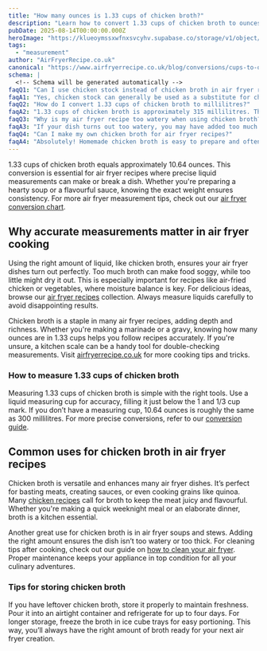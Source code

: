 ```yaml
---
title: "How many ounces is 1.33 cups of chicken broth?"
description: "Learn how to convert 1.33 cups of chicken broth to ounces easily. Perfect for air fryer recipes and precise cooking measurements."
pubDate: 2025-08-14T00:00:00.000Z
heroImage: "https://klueoymssxwfnxsvcyhv.supabase.co/storage/v1/object/public/Shmucket/how-many-ounces-is-1-33-cups-of-chicken-broth.webp"
tags:
  - "measurement"
author: "AirFryerRecipe.co.uk"
canonical: "https://www.airfryerrecipe.co.uk/blog/conversions/cups-to-ounces/how-many-ounces-is-1-33-cups-of-chicken-broth"
schema: |
  <!-- Schema will be generated automatically -->
faqQ1: "Can I use chicken stock instead of chicken broth in air fryer recipes?"
faqA1: "Yes, chicken stock can generally be used as a substitute for chicken broth in air fryer recipes. Both add flavour and moisture, though stock is typically richer and may have a stronger taste. Adjust seasonings accordingly if substituting one for the other."
faqQ2: "How do I convert 1.33 cups of chicken broth to millilitres?"
faqA2: "1.33 cups of chicken broth is approximately 315 millilitres. This conversion is useful if you're using metric measurements or a kitchen scale that displays millilitres. Always double-check with a measuring cup or scale for accuracy."
faqQ3: "Why is my air fryer recipe too watery when using chicken broth?"
faqA3: "If your dish turns out too watery, you may have added too much chicken broth. Air fryers require less liquid than traditional cooking methods. Try reducing the amount slightly or thickening the broth with a cornstarch slurry before adding it to the recipe."
faqQ4: "Can I make my own chicken broth for air fryer recipes?"
faqA4: "Absolutely! Homemade chicken broth is easy to prepare and often more flavorful than store-bought versions. Simmer chicken bones, vegetables, and herbs in water for several hours, then strain. Use it in your air fryer recipes for a richer taste."
---
```

<p>1.33 cups of chicken broth equals approximately 10.64 ounces. This conversion is essential for air fryer recipes where precise liquid measurements can make or break a dish. Whether you're preparing a hearty soup or a flavourful sauce, knowing the exact weight ensures consistency. For more air fryer measurement tips, check out our <a href=https://www.airfryerrecipe.co.uk/air-fryer-conversion-chart>air fryer conversion chart</a>.</p>  

<h2>Why accurate measurements matter in air fryer cooking</h2>  
<p>Using the right amount of liquid, like chicken broth, ensures your air fryer dishes turn out perfectly. Too much broth can make food soggy, while too little might dry it out. This is especially important for recipes like air-fried chicken or vegetables, where moisture balance is key. For delicious ideas, browse our <a href=https://www.airfryerrecipe.co.uk/recipes>air fryer recipes</a> collection. Always measure liquids carefully to avoid disappointing results.</p>  

<p>Chicken broth is a staple in many air fryer recipes, adding depth and richness. Whether you're making a marinade or a gravy, knowing how many ounces are in 1.33 cups helps you follow recipes accurately. If you're unsure, a kitchen scale can be a handy tool for double-checking measurements. Visit <a href=https://www.airfryerrecipe.co.uk>airfryerrecipe.co.uk</a> for more cooking tips and tricks.</p>  

<h3>How to measure 1.33 cups of chicken broth</h3>  
<p>Measuring 1.33 cups of chicken broth is simple with the right tools. Use a liquid measuring cup for accuracy, filling it just below the 1 and 1/3 cup mark. If you don’t have a measuring cup, 10.64 ounces is roughly the same as 300 millilitres. For more precise conversions, refer to our <a href=https://www.airfryerrecipe.co.uk/air-fryer-conversion-chart>conversion guide</a>.</p>  

<h2>Common uses for chicken broth in air fryer recipes</h2>  
<p>Chicken broth is versatile and enhances many air fryer dishes. It’s perfect for basting meats, creating sauces, or even cooking grains like quinoa. Many <a href=https://www.airfryerrecipe.co.uk/recipe-category/chicken>chicken recipes</a> call for broth to keep the meat juicy and flavourful. Whether you're making a quick weeknight meal or an elaborate dinner, broth is a kitchen essential.</p>  

<p>Another great use for chicken broth is in air fryer soups and stews. Adding the right amount ensures the dish isn’t too watery or too thick. For cleaning tips after cooking, check out our guide on <a href=https://www.airfryerrecipe.co.uk/air-fryer-cleaner>how to clean your air fryer</a>. Proper maintenance keeps your appliance in top condition for all your culinary adventures.</p>  

<h3>Tips for storing chicken broth</h3>  
<p>If you have leftover chicken broth, store it properly to maintain freshness. Pour it into an airtight container and refrigerate for up to four days. For longer storage, freeze the broth in ice cube trays for easy portioning. This way, you’ll always have the right amount of broth ready for your next air fryer creation.</p>
